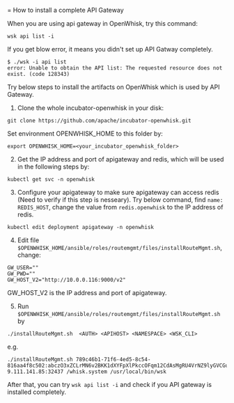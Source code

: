= How to install a complete API Gateway

When you are using api gateway in OpenWhisk, try this command:
```
wsk api list -i
```
If you get blow error, it means you didn't set up API Gatway completely.
```
$ ./wsk -i api list
error: Unable to obtain the API list: The requested resource does not exist. (code 128343)
```
Try below steps to install the artifacts on OpenWhisk which is used by API Gateway.

1. Clone the whole incubator-openwhisk in your disk:
```
git clone https://github.com/apache/incubator-openwhisk.git
```
Set environment OPENWHISK_HOME to this folder by:
```
export OPENWHISK_HOME=<your_incubator_openwhisk_folder>
```

2. Get the IP address and port of apigateway and redis, which will be used in the following steps by:
```
kubectl get svc -n openwhisk
```

3. Configure your apigateway to make sure apigateway can access redis (Need to verify if this step is nesseary).
Try below command, find `name: REDIS_HOST`, change the value from `redis.openwhisk` to the IP address of redis.
```
kubectl edit deployment apigateway -n openwhisk
```

4. Edit file `$OPENWHISK_HOME/ansible/roles/routemgmt/files/installRouteMgmt.sh`, change:
```
GW_USER=""
GW_PWD=""
GW_HOST_V2="http://10.0.0.116:9000/v2"
```
GW_HOST_V2 is the IP address and port of apigateway.

5. Run `$OPENWHISK_HOME/ansible/roles/routemgmt/files/installRouteMgmt.sh` by 
```
./installRouteMgmt.sh  <AUTH> <APIHOST> <NAMESPACE> <WSK_CLI> 
```
e.g.
```
./installRouteMgmt.sh 789c46b1-71f6-4ed5-8c54-816aa4f8c502:abczO3xZCLrMN6v2BKK1dXYFpXlPkccOFqm12CdAsMgRU4VrNZ9lyGVCGuMDGIwP  9.111.141.85:32437 /whisk.system /usr/local/bin/wsk
```

After that, you can try `wsk api list -i` and check if you API gateway is installed completely.
